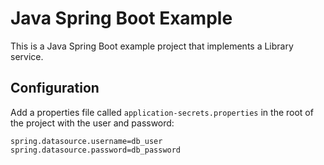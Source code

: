 # Java Spring Boot Example

This is a Java Spring Boot example project that implements a Library service.


## Configuration

Add a properties file called `application-secrets.properties` in the root of the project with the user and password:

```
spring.datasource.username=db_user
spring.datasource.password=db_password
```

